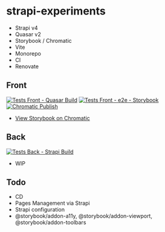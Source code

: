 # strapi-experiments
- Strapi v4
- Quasar v2
- Storybook / Chromatic
- Vite
- Monorepo
- CI
- Renovate

## Front
[![Tests Front - Quasar Build](https://github.com/jclaveau/strapi-experiments/actions/workflows/tests-frontend-build.yml/badge.svg)](https://github.com/jclaveau/strapi-experiments/actions/workflows/tests-frontend-build.yml)
[![Tests Front - e2e - Storybook](https://github.com/jclaveau/strapi-experiments/actions/workflows/tests-frontend-e2e-storybook.yml/badge.svg)](https://github.com/jclaveau/strapi-experiments/actions/workflows/tests-frontend-e2e-storybook.yml)
[![Chromatic Publish](https://github.com/jclaveau/strapi-experiments/actions/workflows/chromatic.yml/badge.svg)](https://github.com/jclaveau/strapi-experiments/actions/workflows/chromatic.yml)

- [View Storybook on Chromatic](https://www.chromatic.com/builds?appId=62bdac37c4fd6b40efefd567)

## Back
[![Tests Back - Strapi Build](https://github.com/jclaveau/strapi-experiments/actions/workflows/tests-strapi-build.yml/badge.svg)](https://github.com/jclaveau/strapi-experiments/actions/workflows/tests-strapi-build.yml)

- WIP

## Todo
- CD
- Pages Management via Strapi
- Strapi configuration
- @storybook/addon-a11y, @storybook/addon-viewport, @storybook/addon-toolbars